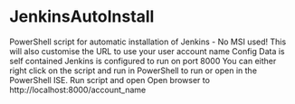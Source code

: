 # JenkinsAutoInstall
PowerShell script for automatic installation of Jenkins - No MSI used!
This will also customise the URL to use your user account name 
Config Data is self contained 
Jenkins is configured to run on port 8000
You can either right click on the script and run in PowerShell to run or open in the PowerShell ISE.
Run script and open Open browser to http://localhost:8000/account_name
